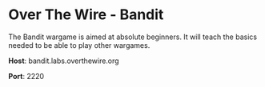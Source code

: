 # Over The Wire - Bandit

The Bandit wargame is aimed at absolute beginners. It will teach the basics needed to be able to play other wargames.

**Host**: bandit.labs.overthewire.org

**Port**: 2220